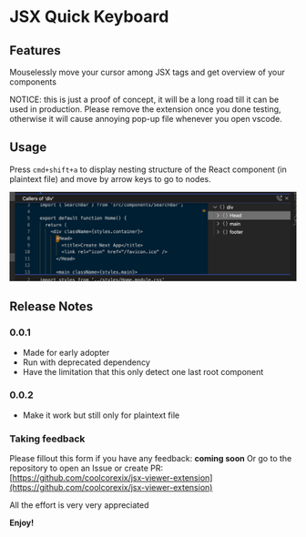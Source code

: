 # JSX Quick Keyboard

## Features
Mouselessly move your cursor among JSX tags and get overview of your components

NOTICE: this is just a proof of concept, it will be a long road till it can be used in production. Please remove the extension once you done testing, otherwise it will cause annoying pop-up file whenever you open vscode.

## Usage
Press `cmd+shift+a` to display nesting structure of the React component (in plaintext file) and move by arrow keys to go to nodes.

![demo](demo.png "demo")

## Release Notes

### 0.0.1
-   Made for early adopter
-   Run with deprecated dependency
-   Have the limitation that this only detect one last root component

### 0.0.2
-   Make it work but still only for plaintext file

### Taking feedback

Please fillout this form if you have any feedback: **coming soon**
Or go to the repository to open an Issue or create PR: [https://github.com/coolcorexix/jsx-viewer-extension](https://github.com/coolcorexix/jsx-viewer-extension)

All the effort is very very appreciated

**Enjoy!**
